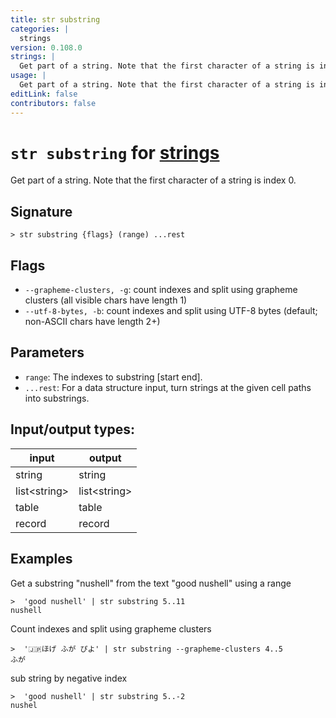 ```yaml
---
title: str substring
categories: |
  strings
version: 0.108.0
strings: |
  Get part of a string. Note that the first character of a string is index 0.
usage: |
  Get part of a string. Note that the first character of a string is index 0.
editLink: false
contributors: false
---
```

<!-- This file is automatically generated. Please edit the command in https://github.com/nushell/nushell instead. -->

# `str substring` for [strings](/commands/categories/strings.md)

<div class='command-title'>Get part of a string. Note that the first character of a string is index 0.</div>

## Signature

```> str substring {flags} (range) ...rest```

## Flags

 -  `--grapheme-clusters, -g`: count indexes and split using grapheme clusters (all visible chars have length 1)
 -  `--utf-8-bytes, -b`: count indexes and split using UTF-8 bytes (default; non-ASCII chars have length 2+)

## Parameters

 -  `range`: The indexes to substring [start end].
 -  `...rest`: For a data structure input, turn strings at the given cell paths into substrings.


## Input/output types:

| input        | output       |
| ------------ | ------------ |
| string       | string       |
| list&lt;string&gt; | list&lt;string&gt; |
| table        | table        |
| record       | record       |
## Examples

Get a substring "nushell" from the text "good nushell" using a range
```nu
>  'good nushell' | str substring 5..11
nushell
```

Count indexes and split using grapheme clusters
```nu
>  '🇯🇵ほげ ふが ぴよ' | str substring --grapheme-clusters 4..5
ふが
```

sub string by negative index
```nu
>  'good nushell' | str substring 5..-2
nushel
```
